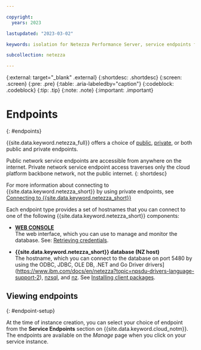 ```yaml
---

copyright:
  years: 2023

lastupdated: "2023-03-02"

keywords: isolation for Netezza Performance Server, service endpoints for Netezza Performance Server, private network for Netezza Performance Server, network isolation in Netezza Performance Server, non-public routes for Netezza Performance Server, private connection for Netezza Performance Server, private connectivity for Netezza Performance Server, endpoints,

subcollection: netezza

---
```


{:external: target="_blank" .external}
{:shortdesc: .shortdesc}
{:screen: .screen}
{:pre: .pre}
{:table: .aria-labeledby="caption"}
{:codeblock: .codeblock}
{:tip: .tip}
{:note: .note}
{:important: .important}


# Endpoints
{: #endpoints}

{{site.data.keyword.netezza_full}} offers a choice of [public](/docs/netezza?topic=netezza-connecting-overview#public_endpoint), [private](/docs/netezza?topic=netezza-connecting-overview#private_endpoint), or both public and private endpoints. 

Public network service endpoints are accessible from anywhere on the internet. Private network service endpoint access traverses only the cloud platform backbone network, not the public internet.
{: shortdesc}

For more information about connecting to {{site.data.keyword.netezza_short}} by using private endpoints, see [Connecting to {{site.data.keyword.netezza_short}}](docs/netezza?topic=netezza-connecting-overview)

Each endpoint type provides a set of hostnames that you can connect to one of the following {{site.data.keyword.netezza_short}} components:

- **[WEB CONSOLE](/docs/netezza?topic=netezza-getstarted-console)**  
   The web interface, which you can use to manage and monitor the database.  See: [Retrieving credentials](/docs/netezza?topic=netezza-next-endpoints).

- **{{site.data.keyword.netezza_short}} database (NZ host)**  
   The hostname, which you can connect to the database on port 5480 by using the ODBC, JDBC, OLE DB, .NET and Go Driver drivers](https://www.ibm.com/docs/en/netezza?topic=npsdu-drivers-language-support-2), [nzsql](https://www.ibm.com/docs/en/netezza?topic=sc-nzsql-command-2), and [nz](/docs/netezza?topic=netezza-nztool).  See [Installing client packages](https://www.ibm.com/docs/en/netezza?topic=npsda-installing-client-software-packages-2).


## Viewing endpoints
{: #endpoint-setup}

At the time of instance creation, you can select your choice of endpoint from the **Service Endpoints** section on {{site.data.keyword.cloud_notm}}.
The endpoints are available on the *Manage* page when you click on your service instance.
